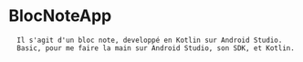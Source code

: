 # BlocNoteApp

      Il s'agit d'un bloc note, developpé en Kotlin sur Android Studio.
      Basic, pour me faire la main sur Android Studio, son SDK, et Kotlin.
